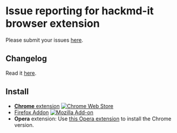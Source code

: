# Issue reporting for hackmd-it browser extension

Please submit your issues [here](https://github.com/hackmdio/hackmd-it-issues/issues).

## Changelog

Read it [here](https://hackmd.io/s/hackmd-it-release-notes).

## Install

- [**Chrome** extension][chrome-ext]
[![Chrome Web Store](https://img.shields.io/chrome-web-store/v/cnephjboabhkldgfpdokefccdofncdjh.svg)](https://chrome.google.com/webstore/detail/hackmd-it/cnephjboabhkldgfpdokefccdofncdjh)
- [Firefox Addon][fx-addon]
[![**Mozilla** Add-on](https://img.shields.io/amo/v/hackmd-it.svg)](https://addons.mozilla.org/en-US/firefox/addon/hackmd-it/)
- **Opera** extension: Use [this Opera extension](https://addons.opera.com/en/extensions/details/download-chrome-extension-9/) to install the Chrome version.

[chrome-ext]: https://chrome.google.com/webstore/detail/hackmd-it/cnephjboabhkldgfpdokefccdofncdjh
[fx-addon]: https://addons.mozilla.org/en-US/firefox/addon/hackmd-it/
